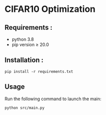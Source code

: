 # CIFAR10 Optimization

## Requirements :

- python 3.8
- pip version ≥ 20.0

## Installation :

```
pip install -r requirements.txt
```

## Usage

Run the following command to launch the main:
```
python src/main.py
```